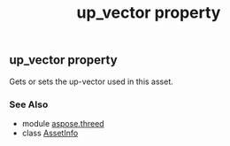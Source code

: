 ﻿---
title: up_vector property
second_title: Aspose.3D for Python via .NET API References
description: 
type: docs
weight: 250
url: /python-net/aspose.threed/assetinfo/up_vector/
is_root: false
---

## up_vector property


Gets or sets the up-vector used in this asset.

### See Also
* module [aspose.threed](../../)
* class [AssetInfo](/3d/python-net/aspose.threed/assetinfo)
